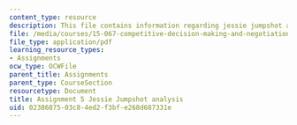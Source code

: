 ```yaml
---
content_type: resource
description: This file contains information regarding jessie jumpshot analysis.
file: /media/courses/15-067-competitive-decision-making-and-negotiation-spring-2011/0238687503c84ed2f3bfe268d687331e_MIT15_067S11_assgn05.pdf
file_type: application/pdf
learning_resource_types:
- Assignments
ocw_type: OCWFile
parent_title: Assignments
parent_type: CourseSection
resourcetype: Document
title: Assignment 5 Jessie Jumpshot analysis
uid: 02386875-03c8-4ed2-f3bf-e268d687331e
---
```

